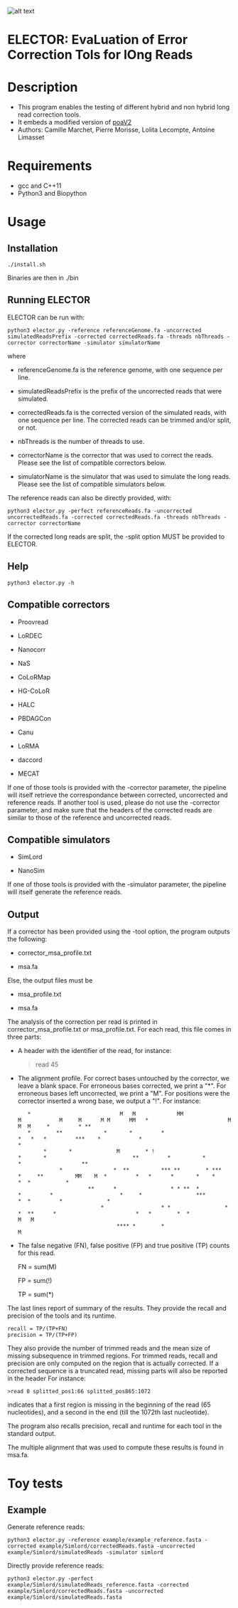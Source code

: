 ![alt text](Images/elector.png "ELECTOR.png")

ELECTOR: EvaLuation of Error Correction Tols for lOng Reads
=================================================

# Description
* This program enables the testing of different hybrid and non hybrid long read correction tools.
* It embeds a modified version of [poaV2](https://sourceforge.net/projects/poamsa/)
* Authors: Camille Marchet, Pierre Morisse, Lolita Lecompte, Antoine Limasset


# Requirements
* gcc and C++11
* Python3 and Biopython

# Usage

## Installation

	./install.sh

Binaries are then in ./bin

## Running ELECTOR

ELECTOR can be run with:

	python3 elector.py -reference referenceGenome.fa -uncorrected simulatedReadsPrefix -corrected correctedReads.fa -threads nbThreads -corrector correctorName -simulator simulatorName

where

* referenceGenome.fa is the reference genome, with one sequence per line.

* simulatedReadsPrefix is the prefix of the uncorrected reads that were simulated.

* correctedReads.fa is the corrected version of the simulated reads, with one sequence per line. The corrected reads can be trimmed and/or split, or not.

* nbThreads is the number of threads to use.

* correctorName is the corrector that was used to correct the reads. Please see the list of compatible correctors below.

* simulatorName is the simulator that was used to simulate the long reads. Please see the list of compatible simulators below.


The reference reads can also be directly provided, with:

	python3 elector.py -perfect referenceReads.fa -uncorrected uncorrectedReads.fa -corrected correctedReads.fa -threads nbThreads -corrector correctorName
	
If the corrected long reads are split, the -split option MUST be provided to ELECTOR.

## Help

	python3 elector.py -h
	
## Compatible correctors

* Proovread

* LoRDEC

* Nanocorr

* NaS

* CoLoRMap

* HG-CoLoR

* HALC

* PBDAGCon

* Canu

* LoRMA

* daccord

* MECAT

If one of those tools is provided with the -corrector parameter, the pipeline will itself retrieve the correspondance between corrected, uncorrected and reference reads.
If another tool is used, please do not use the -corrector parameter, and make sure that the headers of the corrected reads are similar to those of the reference and uncorrected reads.

## Compatible simulators

* SimLord

* NanoSim

If one of those tools is provided with the -simulator parameter, the pipeline will itself generate the reference reads.


## Output

If a corrector has been provided using the -tool option, the program outputs the following:

* corrector_msa_profile.txt

* msa.fa

Else, the output files must be

* msa_profile.txt

* msa.fa

The analysis of the correction per read is printed in corrector_msa_profile.txt or msa_profile.txt.
For each read, this file comes in three parts:

* A header with the identifier of the read, for instance:
	>read 45

* The alignment profile. For correct bases untouched by the corrector, we leave a blank space. For erroneous bases corrected, we print a "*". For erroneous bases left uncorrected, we print a "M". For positions were the corrector inserted a wrong base, we output a "!". For instance:

	     *                            M   M             MM                    M            M     M      M M      MM   *                         M              M  M     *         * **
	     *        **             *       *         *                      *   *   *         ***    *            *                                    *                                 
	          *       *              M        * !                          *       *                           **         *          *                       *                   **    
	               *                *  **          *** **        * ***           *     **          MM    M  *         *   *      *       *    *                  *  *           *      
	                        **      *                 * * **  *            *         *                     *     *                 ***             *  *         *              *       
	                            *                  * *                 *                           *  **      *                         *   *        *  *               M   M          
	                                 **** *        *                              M


* The false negative (FN), false positive (FP) and true positive (TP) counts for this read.

	FN = sum(M)
	
	FP = sum(!)
	
	TP = sum(*)

The last lines report of summary of the results. They provide the recall and precision of the tools and its runtime.

	recall = TP/(TP+FN)
	precision = TP/(TP+FP)

They also provide the number of trimmed reads and the mean size of missing subsequence in trimmed regions.
For trimmed reads, recall and precision are only computed on the region that is actually corrected.
If a corrected sequence is a truncated read, missing parts will also be reported in the header
For instance:

	>read 0 splitted_pos1:66 splitted_pos865:1072

indicates that a first region is missing in the beginning of the read (65 nucleotides), and a second in the end (till the 1072th last nucleotide).

The program also recalls precision, recall and runtime for each tool in the standard output.

The multiple alignment that was used to compute these results is found in msa.fa.

# Toy tests

## Example

Generate reference reads:

	python3 elector.py -reference example/example_reference.fasta -corrected example/Simlord/correctedReads.fasta -uncorrected example/Simlord/simulatedReads -simulator simlord

Directly provide reference reads:

	python3 elector.py -perfect example/Simlord/simulatedReads_reference.fasta -corrected example/Simlord/correctedReads.fasta -uncorrected example/Simlord/simulatedReads.fasta
